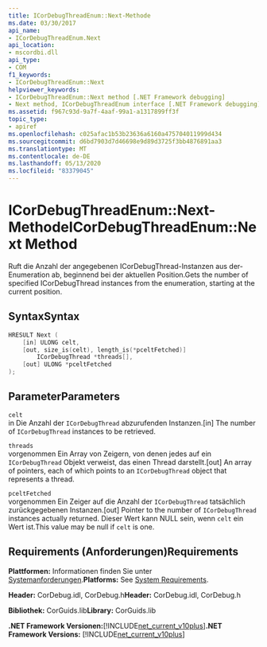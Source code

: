```yaml
---
title: ICorDebugThreadEnum::Next-Methode
ms.date: 03/30/2017
api_name:
- ICorDebugThreadEnum.Next
api_location:
- mscordbi.dll
api_type:
- COM
f1_keywords:
- ICorDebugThreadEnum::Next
helpviewer_keywords:
- ICorDebugThreadEnum::Next method [.NET Framework debugging]
- Next method, ICorDebugThreadEnum interface [.NET Framework debugging]
ms.assetid: f967c93d-9a7f-4aaf-99a1-a1317899ff3f
topic_type:
- apiref
ms.openlocfilehash: c025afac1b53b23636a6160a475704011999d434
ms.sourcegitcommit: d6bd7903d7d46698e9d89d3725f3bb4876891aa3
ms.translationtype: MT
ms.contentlocale: de-DE
ms.lasthandoff: 05/13/2020
ms.locfileid: "83379045"
---
```

# <a name="icordebugthreadenumnext-method"></a><span data-ttu-id="9aeb6-102">ICorDebugThreadEnum::Next-Methode</span><span class="sxs-lookup"><span data-stu-id="9aeb6-102">ICorDebugThreadEnum::Next Method</span></span>
<span data-ttu-id="9aeb6-103">Ruft die Anzahl der angegebenen ICorDebugThread-Instanzen aus der-Enumeration ab, beginnend bei der aktuellen Position.</span><span class="sxs-lookup"><span data-stu-id="9aeb6-103">Gets the number of specified ICorDebugThread instances from the enumeration, starting at the current position.</span></span>  
  
## <a name="syntax"></a><span data-ttu-id="9aeb6-104">Syntax</span><span class="sxs-lookup"><span data-stu-id="9aeb6-104">Syntax</span></span>  
  
```cpp  
HRESULT Next (  
    [in] ULONG celt,  
    [out, size_is(celt), length_is(*pceltFetched)]  
        ICorDebugThread *threads[],  
    [out] ULONG *pceltFetched  
);  
```  
  
## <a name="parameters"></a><span data-ttu-id="9aeb6-105">Parameter</span><span class="sxs-lookup"><span data-stu-id="9aeb6-105">Parameters</span></span>  
 `celt`  
 <span data-ttu-id="9aeb6-106">in Die Anzahl der `ICorDebugThread` abzurufenden Instanzen.</span><span class="sxs-lookup"><span data-stu-id="9aeb6-106">[in] The number of `ICorDebugThread` instances to be retrieved.</span></span>  
  
 `threads`  
 <span data-ttu-id="9aeb6-107">vorgenommen Ein Array von Zeigern, von denen jedes auf ein `ICorDebugThread` Objekt verweist, das einen Thread darstellt.</span><span class="sxs-lookup"><span data-stu-id="9aeb6-107">[out] An array of pointers, each of which points to an `ICorDebugThread` object that represents a thread.</span></span>  
  
 `pceltFetched`  
 <span data-ttu-id="9aeb6-108">vorgenommen Ein Zeiger auf die Anzahl der `ICorDebugThread` tatsächlich zurückgegebenen Instanzen.</span><span class="sxs-lookup"><span data-stu-id="9aeb6-108">[out] Pointer to the number of `ICorDebugThread` instances actually returned.</span></span> <span data-ttu-id="9aeb6-109">Dieser Wert kann NULL sein, wenn `celt` ein Wert ist.</span><span class="sxs-lookup"><span data-stu-id="9aeb6-109">This value may be null if `celt` is one.</span></span>  
  
## <a name="requirements"></a><span data-ttu-id="9aeb6-110">Requirements (Anforderungen)</span><span class="sxs-lookup"><span data-stu-id="9aeb6-110">Requirements</span></span>  
 <span data-ttu-id="9aeb6-111">**Plattformen:** Informationen finden Sie unter [Systemanforderungen](../../get-started/system-requirements.md).</span><span class="sxs-lookup"><span data-stu-id="9aeb6-111">**Platforms:** See [System Requirements](../../get-started/system-requirements.md).</span></span>  
  
 <span data-ttu-id="9aeb6-112">**Header:** CorDebug.idl, CorDebug.h</span><span class="sxs-lookup"><span data-stu-id="9aeb6-112">**Header:** CorDebug.idl, CorDebug.h</span></span>  
  
 <span data-ttu-id="9aeb6-113">**Bibliothek:** CorGuids.lib</span><span class="sxs-lookup"><span data-stu-id="9aeb6-113">**Library:** CorGuids.lib</span></span>  
  
 <span data-ttu-id="9aeb6-114">**.NET Framework Versionen:**[!INCLUDE[net_current_v10plus](../../../../includes/net-current-v10plus-md.md)]</span><span class="sxs-lookup"><span data-stu-id="9aeb6-114">**.NET Framework Versions:** [!INCLUDE[net_current_v10plus](../../../../includes/net-current-v10plus-md.md)]</span></span>
